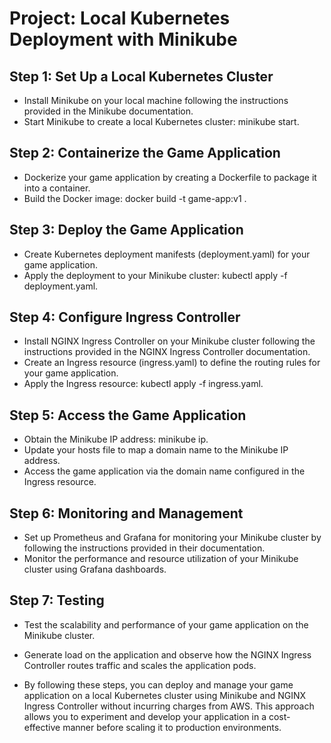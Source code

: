 #  Project: Local Kubernetes Deployment with Minikube

## Step 1: Set Up a Local Kubernetes Cluster

- Install Minikube on your local machine following the instructions provided in the Minikube documentation.
- Start Minikube to create a local Kubernetes cluster: minikube start.

## Step 2: Containerize the Game Application

- Dockerize your game application by creating a Dockerfile to package it into a container.
- Build the Docker image: docker build -t game-app:v1 .

## Step 3: Deploy the Game Application

- Create Kubernetes deployment manifests (deployment.yaml) for your game application.
- Apply the deployment to your Minikube cluster: kubectl apply -f deployment.yaml.

## Step 4: Configure Ingress Controller

- Install NGINX Ingress Controller on your Minikube cluster following the instructions provided in the NGINX Ingress Controller documentation.
- Create an Ingress resource (ingress.yaml) to define the routing rules for your game application.
- Apply the Ingress resource: kubectl apply -f ingress.yaml.

## Step 5: Access the Game Application

- Obtain the Minikube IP address: minikube ip.
- Update your hosts file to map a domain name to the Minikube IP address.
- Access the game application via the domain name configured in the Ingress resource.

## Step 6: Monitoring and Management

- Set up Prometheus and Grafana for monitoring your Minikube cluster by following the instructions provided in their documentation.
- Monitor the performance and resource utilization of your Minikube cluster using Grafana dashboards.

## Step 7: Testing

- Test the scalability and performance of your game application on the Minikube cluster.
- Generate load on the application and observe how the NGINX Ingress Controller routes traffic and scales the application pods.


- By following these steps, you can deploy and manage your game application on a local Kubernetes cluster using Minikube and NGINX Ingress Controller without incurring charges from AWS. This approach allows you to experiment and develop your application in a cost-effective manner before scaling it to production environments.




